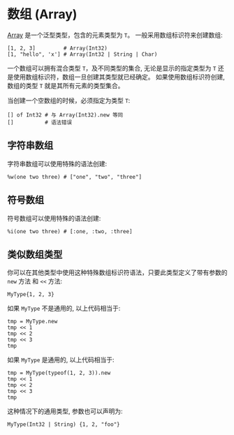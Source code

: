 # 数组 (Array)

[Array](http://crystal-lang.org/api/Array.html) 是一个泛型类型，包含的元素类型为 `T`。 一般采用数组标识符来创建数组:

```crystal
[1, 2, 3]         # Array(Int32)
[1, "hello", 'x'] # Array(Int32 | String | Char)
```

一个数组可以拥有混合类型 `T`，及不同类型的集合, 无论是显示的指定类型为 `T` 还是使用数组标识符，数组一旦创建其类型就已经确定。 如果使用数组标识符创建, 数组的类型 `T` 就是其所有元素的类型集合。

当创建一个空数组的时候，必须指定为类型 `T`:

```crystal
[] of Int32 # 与 Array(Int32).new 等同
[]          # 语法错误
```

## 字符串数组

字符串数组可以使用特殊的语法创建:

```crystal
%w(one two three) # ["one", "two", "three"]
```

## 符号数组

符号数组可以使用特殊的语法创建:

```crystal
%i(one two three) # [:one, :two, :three]
```

## 类似数组类型

你可以在其他类型中使用这种特殊数组标识符语法，只要此类型定义了带有参数的 `new` 方法 和 `<<` 方法:

```crystal
MyType{1, 2, 3}
```

如果 `MyType` 不是通用的, 以上代码相当于:

```crystal
tmp = MyType.new
tmp << 1
tmp << 2
tmp << 3
tmp
```

如果 `MyType` 是通用的, 以上代码相当于:

```crystal
tmp = MyType(typeof(1, 2, 3)).new
tmp << 1
tmp << 2
tmp << 3
tmp
```

这种情况下的通用类型, 参数也可以声明为:

```crystal
MyType(Int32 | String) {1, 2, "foo"}
```
